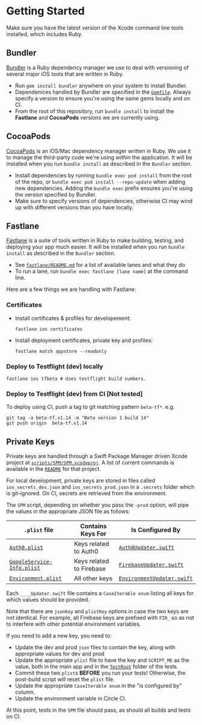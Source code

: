# Getting Started 
Make sure you have the latest version of the Xcode command line tools installed, which includes Ruby.

## Bundler 

[Bundler](https://bundler.io/docs.html) is a Ruby dependency manager we use to deal with versioning of several major iOS tools that are written in Ruby.

- Run `gem install bundler` anywhere on your system to install Bundler.
- Dependenices handled by Bundler are specified in the [`Gemfile`](Gemfile). Always specify a version to ensure you're using the same gems locally and on CI.
- From the root of this repository, run `bundle install` to install the **Fastlane** and **CocoaPods** versions we are currently using. 

## CocoaPods

[CocoaPods](https://guides.cocoapods.org/) is an iOS/Mac dependency manager written in Ruby. We use it to manage the third-party code we're using *within* the application. It will be installed when you run `bundle install` as described in the `Bundler` section. 

- Install dependencies by running `bundle exec pod install` from the root of the repo, or `bundle exec pod install --repo-update` when adding new dependencies. Adding the `bundle exec` prefix ensures you're using the version specified by Bundler.
- Make sure to specify versions of dependencies, otherwise CI may wind up with different versions than you have locally. 

## Fastlane

[Fastlane](https://docs.fastlane.tools/) is a suite of tools written in Ruby to make building, testing, and deploying your app much easier. It will be installed when you run `bundle install` as described in the `Bundler` section. 

- See [`fastlane/README.md`](fastlane/README.md) for a list of available lanes and what they do
- To run a lane, run `bundle exec fastlane [lane name]` at the command line.

Here are a few things we are handling with Fastlane:

### Certificates

- Install certificates &  profiles for developement:

    ```
    fastlane ios certificates
    ```

- Install deployment certificates, private key and profiles:

    ```
    fastlane match appstore --readonly
    ```

### Deploy to Testflight (dev) locally

```
fastlane ios tfbeta # Uses testflight build numbers.
```

### Deploy to Testflight (dev) from CI [Not tested]

To deploy using CI, push a tag to git matching pattern `beta-tf*`.
e.g.

```
git tag -a beta-tf.v1.14 -m "Beta version 1 build 14"
git push origin  beta-tf.v1.14
```


## Private Keys

Private keys are handled through a Swift Package Manager driven Xcode project at [`scripts/SPM/SPM.xcodeproj`](scripts/SPM/SPM.xcodeproj). A list of current commands is available in the [`README`](scripts/SPM/README.md) for that project. 

For local development, private keys are stored in files called `ios_secrets_dev.json` and `ios_secrets_prod.json` in a `.secrets` folder which is git-ignored. On CI, secrets are retrieved from the environment. 

The `SPM` script, depending on whether you pass the `-prod` option, will pipe the values in the appropriate JSON file as follows:

| `.plist` file | Contains Keys For | Is Configured By |
| --- | --- | --- |
| [`Auth0.plist`](ostelco-ios-client/SupportingFiles/Auth0.plist) | Keys related to Auth0 | [`Auth0Updater.swift`](scripts/SPM/Sources/Core/Secrets/Auth0Updater.swift) |
| [`GoogleService-Info.plist`](ostelco-ios-client/SupportingFiles/GoogleService-Info.plist) | Keys related to Firebase | [`FirebaseUpdater.swift`](scripts/SPM/Sources/Core/Secrets/FirebaseUpdater.swift) | 
| [`Environment.plist`](ostelco-ios-client/SupportingFiles/Environment.plist) | All other keys | [`EnvironmentUpdater.swift`](scripts/SPM/Sources/Core/Secrets/EnvironmentUpdater.swift) | 

Each `____Updater.swift` file contains a `CaseIterable enum` listing all keys for which values should be provided. 

Note that there are `jsonKey` and `plistKey` options in case the two keys are not identical. For example, all Firebase keys are prefixed with `FIR_` so as not to interfere with other potential environment variables. 

If you need to add a new key, you need to: 

- Update the dev and prod `json` files to contain the key, along with appropriate values for dev and prod
- Update the appropriate `plist` file to have the key and `SCRIPT_ME` as the value, both in the main app and in the [`TestRoot`](scripts/SPM/TestRoot) folder of the tests. 
- Commit these two `plist`s **BEFORE** you run your tests! Otherwise, the post-build script will reset the `plist` file.
- Update the appropriate `CaseIterable enum` in the  "is configured by" column.
- Update the environment variable in Circle CI.

At this point, tests in the `SPM` file should pass, as should all builds and tests on CI. 